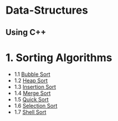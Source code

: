 # Data-Structures

## Using C++

# 1. Sorting Algorithms
-  1.1 [Bubble Sort](https://github.com/Rana0Ahmed/Data-Structures/tree/main/01-Sorting%20Algorithms/Bubble%20Sort)
-  1.2 [Heap Sort](https://github.com/Rana0Ahmed/Data-Structures/tree/main/01-Sorting%20Algorithms/Heap%20Sort)
-  1.3 [Insertion Sort](https://github.com/Rana0Ahmed/Data-Structures/tree/main/01-Sorting%20Algorithms/Insertion%20Sort)
-  1.4 [Merge Sort](https://github.com/Rana0Ahmed/Data-Structures/tree/main/01-Sorting%20Algorithms/Merge%20Sort)
-  1.5 [Quick Sort](https://github.com/Rana0Ahmed/Data-Structures/tree/main/01-Sorting%20Algorithms/Quick%20Sort)
-  1.6 [Selection Sort](https://github.com/Rana0Ahmed/Data-Structures/tree/main/01-Sorting%20Algorithms/Selection%20Sort)
-  1.7 [Shell Sort](https://github.com/Rana0Ahmed/Data-Structures/tree/main/01-Sorting%20Algorithms/Shell%20Sort)
